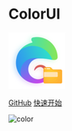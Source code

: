 # ColorUI

![ColorUI](logo.png)


[GitHub](https://github.com/weilanwl/ColorUI)
[快速开始](/info/快速开始/快速布署)

<!-- 背景图片 -->

<!-- ![](index.png) -->

<!-- 背景色 -->

![color](#FFFFFF)